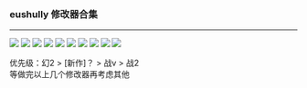 ﻿### eushully 修改器合集
<hr />

<img src="pic_preview/editors.png" />
<img src="pic_preview/EU03.png" />
<img src="pic_preview/EU09.png" />
<img src="pic_preview/EU15_1.png" />
<img src="pic_preview/EU15_2.png" />
<img src="pic_preview/EU18_1.png" />
<img src="pic_preview/EU18_2.png" />
<img src="pic_preview/EU19_1.png" />
<img src="pic_preview/EU19_2.png" />
<img src="pic_preview/EU21.png" />

优先级：幻2 > [新作]？ > 战v > 战2
<br />
等做完以上几个修改器再考虑其他